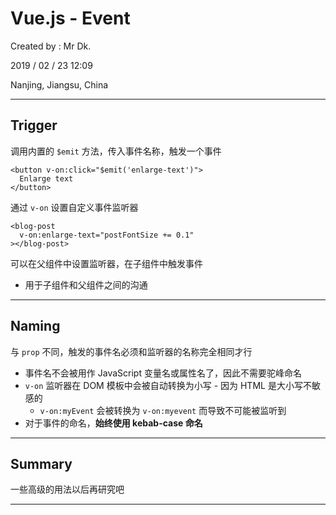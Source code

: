 # Vue.js - Event

Created by : Mr Dk.

2019 / 02 / 23 12:09

Nanjing, Jiangsu, China

---

## Trigger

调用内置的 `$emit` 方法，传入事件名称，触发一个事件

```vue
<button v-on:click="$emit('enlarge-text')">
  Enlarge text
</button>
```

通过 `v-on` 设置自定义事件监听器

```vue
<blog-post
  v-on:enlarge-text="postFontSize += 0.1"
></blog-post>
```

可以在父组件中设置监听器，在子组件中触发事件

* 用于子组件和父组件之间的沟通

---

## Naming

与 `prop` 不同，触发的事件名必须和监听器的名称完全相同才行

* 事件名不会被用作 JavaScript 变量名或属性名了，因此不需要驼峰命名
* `v-on` 监听器在 DOM 模板中会被自动转换为小写 - 因为 HTML 是大小写不敏感的
  * `v-on:myEvent` 会被转换为 `v-on:myevent` 而导致不可能被监听到
* 对于事件的命名，__始终使用 kebab-case 命名__

---

## Summary

一些高级的用法以后再研究吧

---

